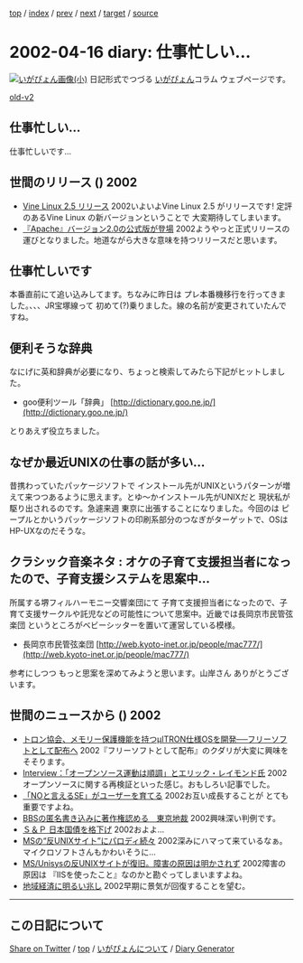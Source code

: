[top](../index.html) 
 / [index](index.html) 
 / [prev](ig020412.html) 
 / [next](ig020418.html) 
 / [target](https://igapyon.github.io/diary/2002/ig020416.html) 
 / [source](https://github.com/igapyon/diary/blob/gh-pages/2002/ig020416.html.src.md) 

2002-04-16 diary: 仕事忙しい…
=====================================================================================================
[![いがぴょん画像(小)](https://igapyon.github.io/diary/images/iga200306s.jpg "いがぴょん")](https://igapyon.github.io/diary/memo/memoigapyon.html) 日記形式でつづる [いがぴょん](https://igapyon.github.io/diary/memo/memoigapyon.html)コラム ウェブページです。

[old-v2](ig020416-orig.html)

## 仕事忙しい…

仕事忙しいです…


## 世間のリリース () 2002

* [Vine Linux 2.5 リリース](http://vinelinux.org/PR/press20020415.html)  2002いよいよVine Linux 2.5 がリリースです! 定評のあるVine Linux の新バージョンということで 大変期待してしまいます。
* [『Apache』バージョン2.0の公式版が登場](http://japan.cnet.com/Enterprise/News/2002/Item/020409-5.html)  2002ようやっと正式リリースの運びとなりました。地道ながら大きな意味を持つリリースだと思います。

## 仕事忙しいです

本番直前にて追い込みしてます。ちなみに昨日は プレ本番機移行を行ってきました。、、、JR宝塚線って 初めて(?)乗りました。線の名前が変更されていたんですね。

## 便利そうな辞典

なにげに英和辞典が必要になり、ちょっと検索してみたら下記がヒットしました。

* goo便利ツール「辞典」
  [http://dictionary.goo.ne.jp/](http://dictionary.goo.ne.jp/)

とりあえず役立ちました。

## なぜか最近UNIXの仕事の話が多い…

昔携わっていたパッケージソフトで インストール先がUNIXというパターンが増えて来つつあるように思えます。とゆ～かインストール先がUNIXだと 現状私が駆り出されるのです。急遽来週 東京に出張することになりました。今回のは ピープルとかいうパッケージソフトの印刷系部分のつなぎがターゲットで、OSは
HP-UXなのだそうな。

## クラシック音楽ネタ : オケの子育て支援担当者になったので、子育支援システムを思案中…

所属する堺フィルハーモニー交響楽団にて 子育て支援担当者になったので、子育て支援サークルや託児などの可能性について思案中。近畿では長岡京市民管弦楽団 というところがベビーシッターを置いて運営している模様。

* 長岡京市民管弦楽団
  [http://web.kyoto-inet.or.jp/people/mac777/](http://web.kyoto-inet.or.jp/people/mac777/)

参考にしつつ もっと思案を深めてみようと思います。山岸さん ありがとうございます。

## 世間のニュースから () 2002

* [トロン協会、メモリー保護機能を持つμITRON仕様OSを開発──フリーソフトとして配布へ](http://linux.ascii24.com/linux/news/today/2002/04/15/635200-000.html)  2002『フリーソフトとして配布』のクダリが大変に興味をそそります。
* [Interview：「オープンソース運動は順調」とエリック・レイモンド氏](http://www.zdnet.co.jp/enterprise/0204/05/02040504.html)  2002オープンソースに関する再検証といった感じ。おもしろい記事でした。
* [「NOと言えるSE」がユーザーを育てる](http://itpro.nikkeibp.co.jp/free/ITPro/OPINION/20020414/1/)  2002お互い成長することが とても重要ですよね。
* [BBSの匿名書き込みに著作権認める　東京地裁](http://www.zdnet.co.jp/news/bursts/0204/15/13.html)  2002興味深い判例です。
* [Ｓ＆Ｐ 日本国債を格下げ](http://www.nhk.or.jp/news/2002/04/16/grri84000000bkwd.html)  2002およよ…
* [MSの“反UNIXサイト”にパロディ続々](http://www.zdnet.co.jp/news/bursts/0204/08/01.html)  2002深みにハマって来ているなぁ。マイクロソフトさんもかわいそうに…
* [MS/Unisysの反UNIXサイトが復旧。障害の原因は明かされず](http://www.zdnet.co.jp/news/0204/05/e_unisys.html)  2002障害の原因は 『IISを使ったこと』なのかと勘ぐってしまいますよね。
* [地域経済に明るい兆し](http://www.nhk.or.jp/news/2002/04/16/grri84000000bl9c.html)  2002早期に景気が回復することを望む。


----------------------------------------------------------------------------------------------------

## この日記について

[Share on Twitter](https://twitter.com/intent/tweet?hashtags=igapyon%2Cdiary%2C%E3%81%84%E3%81%8C%E3%81%B4%E3%82%87%E3%82%93&text=%E4%BB%95%E4%BA%8B%E5%BF%99%E3%81%97%E3%81%84%E2%80%A6&url=https%3A%2F%2Figapyon.github.io%2Fdiary%2F2002%2Fig020416.html) / [top](../index.html) / [いがぴょんについて](https://igapyon.github.io/diary/memo/memoigapyon.html) / [Diary Generator](https://github.com/igapyon/igapyonv3)
